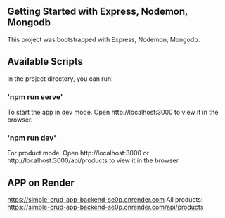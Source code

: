 ﻿## Getting Started with Express, Nodemon, Mongodb
This project was bootstrapped with Express, Nodemon, Mongodb.

## Available Scripts
In the project directory, you can run:

### 'npm run serve'
To start the app in dev mode.
Open http://localhost:3000 to view it in the browser.

### 'npm run dev'
For product mode.
Open http://localhost:3000 or http://localhost:3000/api/products to view it in the browser.

## APP on Render
https://simple-crud-app-backend-se0p.onrender.com
All products: https://simple-crud-app-backend-se0p.onrender.com/api/products
